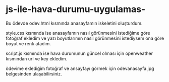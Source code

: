 # js-ile-hava-durumu-uygulamas-


Bu ödevde odev.html kısmında anasayfamın iskeletini oluşturdum.

style.css kısmında ise anasayfamın nasıl görünmesini istediğime göre fotoğraf ekledim ve yazı boyutlarımın nasıl görünmesini istediysem ona göre boyut ve renk atadım.

script.js kısmında ise hava durumunun güncel olması için openweather kısmından url ve key ekledim.

ödevime eklediğim fotoğraf ve ansayfayı görmek için odevanasayfa.jpg belgesinden ulaşabilirsiniz.


